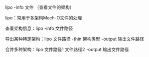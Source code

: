 lipo -info 文件 （查看文件的架构）

lipo：常用于多架构Mach-O文件的处理

查看架构信息：lipo  -info  文件路径

导出某种特定架构：lipo  文件路径  -thin  架构类型  -output  输出文件路径

合并多种架构：lipo  文件路径1  文件路径2  -output  输出文件路径